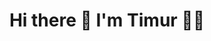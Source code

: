<h1 align='center'>
  Hi there 👋 I'm Timur 👨‍💻
</h1>

<!--[![trophy](https://github-profile-trophy.vercel.app/?Timurandteamryo-ma)](https://github.com/ryo-ma/github-profile-trophy)

**Timurandteam/Timurandteam** is a ✨ _special_ ✨ repository because its `README.md` (this file) appears on your GitHub profile.


